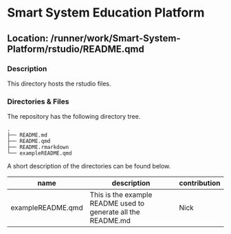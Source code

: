 

# Smart System Education Platform

## Location: /runner/work/Smart-System-Platform/rstudio/README.qmd

### Description

This directory hosts the rstudio files.

### Directories & Files

The repository has the following directory tree.

    .
    ├── README.md
    ├── README.qmd
    ├── README.rmarkdown
    └── exampleREADME.qmd

A short description of the directories can be found below.

| name | description | contribution |
|----|----|----|
| exampleREADME.qmd | This is the example README used to generate all the README.md | Nick |
